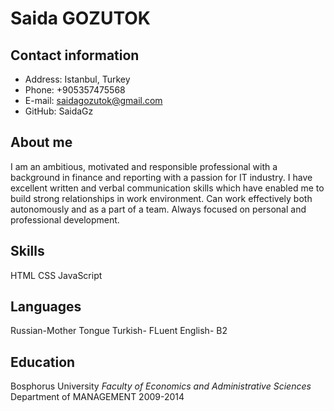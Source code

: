 # Saida GOZUTOK

## Contact information

- Address: Istanbul, Turkey
- Phone: +905357475568
- E-mail: saidagozutok@gmail.com
- GitHub: SaidaGz

## About me

I am an ambitious, motivated and responsible professional with a background in finance and reporting with a passion for IT industry. I have excellent written and verbal communication skills which have enabled me to build strong relationships in work environment. Can work effectively both autonomously and as a part of a team. Always focused on personal and professional development.

## Skills

HTML
CSS
JavaScript

## Languages

Russian-Mother Tongue
Turkish- FLuent
English- B2

## Education

Bosphorus University
_Faculty of Economics and Administrative Sciences_
Department of MANAGEMENT
2009-2014
